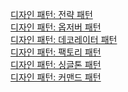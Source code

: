 [디자인 패턴: 전략 패턴](https://blog.naver.com/PostView.naver?blogId=1999byh&Redirect=View&logNo=223768755360&categoryNo=11&isAfterWrite=true&isMrblogPost=false&isHappyBeanLeverage=true&contentLength=48415)
<br>
[디자인 패턴: 옵저버 패턴](https://blog.naver.com/1999byh/223775068028)
<br>
[디자인 패턴: 데코레이터 패턴](https://blog.naver.com/1999byh/223777954122)
<br>
[디자인 패턴: 팩토리 패턴](https://blog.naver.com/1999byh/223781917290)
<br>
[디자인 패턴: 싱글톤 패턴](https://blog.naver.com/1999byh/223786485803)
<br>
[디자인 패턴: 커맨드 패턴](https://blog.naver.com/1999byh/223789111689)